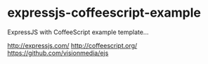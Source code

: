expressjs-coffeescript-example
==============================

ExpressJS with CoffeeScript example template...

http://expressjs.com/
http://coffeescript.org/
https://github.com/visionmedia/ejs
